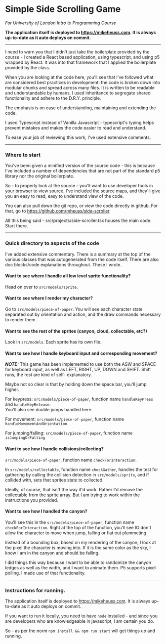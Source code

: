 # Simple Side Scrolling Game 
_For University of London Intro to Programming Course_

__The application itself is deployed to https://mikeheuss.com. It is always
up-to-date as it auto deploys on commit.__ 

----------

I need to warn you that I didn't just take the boilerplate provided by
the course - I created a React based application, using typescript, and using 
p5 wrapped by React. It was into that framework that I applied the boilerplate
provided by the class.

When you are looking at the code here, you'll see that I've followed what are 
considered best practices in development: the code is broken down into modular
chunks and spread across many files. It is written to be readable and understandable
by humans. I used inheritance to segregate shared functionality and adhere to the 
D.R.Y. principle.

The emphasis is on ease of understanding, maintaining and extending the code. 

I used Typescript instead of Vanilla Javascript - typescript's typing helps
prevent mistakes and makes the code easier to read and understand.

To ease your job of reviewing this work, I've used extensive comments.

------------

### Where to start

You've been given a minified version of the source code - this is because I've
included a number of dependencies that are not part of the standard p5 library
nor the original boilerplate.

So - to properly look at the source - you'll want to use developer tools in
your browser to view source. I've included the source maps, and they'll give
you an easy to read, easy to understand view of the code.

You can also pull down the git repo, or view the code directly in github. 
For that, go to https://github.com/mheuss/side-scroller

All this being said - src/projects/side-scroller.tsx houses the main code. 
Start there.

------------

### Quick directory to aspects of the code

I've added extensive commentary. There is a summary at the top of the various
classes that was autogenerated from the code itself. There are also doc blocks/code 
explanations throughout. These I wrote.

#### Want to see where I handle all low level sprite functionality?

Head on over to `src/models/sprite`.

#### Want to see where I render my character?

Go to `src/models/piece-of-paper`. You will see each character state
separated out by orientation and action, and the draw commands necessary to
render them. 

#### Want to see the rest of the sprites (canyon, cloud, collectable, etc?)

Look in `src/models`. Each sprite has its own file.

#### Want to see how I handle keyboard input and corresponding movement?

___NOTE:___ This game has been implemented to use both the ASW and SPACE for keyboard input, 
as well as LEFT, RIGHT, UP, DOWN and SHIFT. Shift runs, the rest are kind of self- explanatory.

Maybe not so clear is that by holding down the space bar, you'll jump higher.

For keypress:
`src/models/piece-of-paper`, function name `handleKeyPress` and `handleKeyRelease`.  
You'll also see double jumps handled here.

For movement: `src/models/piece-of-paper`, function name `handleMovementAndOrientation`

For jumping/falling: `src/models/piece-of-paper`, function name `isJumpingOrFalling`

#### Want to see how I handle collisions/collecting?

`src/models/piece-of-paper`, function name `checkForInteraction`. 

In `src/models/collectable`, function name `checkGather`, handles the test for gathering
by calling the collision detection in `src/models/sprite`, and if collided with, sets
that sprites state to collected.

Ideally, of course, that isn't the way it'd work. Rather I'd remove the collectable from
the sprite array. But I am trying to work within the instructions you provided.

#### Want to see how I handled the canyon?

You'll see this in the `src/models/piece-of-paper`, function name `checkForInteraction`.
Right at the top of the function, you'll see IO don't allow the character to move when 
jump, falling or flat out plummeting.

Instead of a bounding box, based on my rendering of the canyon, I look at the pixel the 
character is moving into. If it is the same color as the sky, I know I am in the canyon
and should be falling.

I did things this way because I want to be able to randomize the canyon ledges as well
as the width, and I want to animate them. P5 supports pixel polling. I made use of
that functionality.

------------

### Instructions for running.

The application itself is deployed to https://mikeheuss.com. It is always
up-to-date as it auto deploys on commit.

If you want to run it locally, you need to have `node` installed - and since
you are developers who are knowledgeable in javascript, I am certain you do. 

So - as per the norm `npm install && npm run start` will get things up and running.

